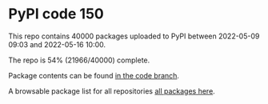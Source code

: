 # PyPI code 150

This repo contains 40000 packages uploaded to PyPI between 
2022-05-09 09:03 and 2022-05-16 10:00.

The repo is 54% (21966/40000) complete.

Package contents can be found [in the code branch](https://github.com/pypi-data/pypi-mirror-150/tree/code/packages).

A browsable package list for all repositories [all packages here](https://pypi-data.github.io/website/repositories/pypi-mirror-150).


